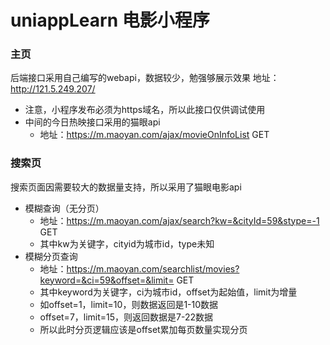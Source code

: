 # uniappLearn 电影小程序

### 主页
后端接口采用自己编写的webapi，数据较少，勉强够展示效果
地址：http://121.5.249.207/

+ 注意，小程序发布必须为https域名，所以此接口仅供调试使用
+ 中间的今日热映接口采用的猫眼api
  - 地址：https://m.maoyan.com/ajax/movieOnInfoList GET

### 搜索页
搜索页面因需要较大的数据量支持，所以采用了猫眼电影api
+ 模糊查询（无分页）
  - 地址：https://m.maoyan.com/ajax/search?kw=&cityId=59&stype=-1 GET
  - 其中kw为关键字，cityid为城市id，type未知
+ 模糊分页查询
  - 地址：https://m.maoyan.com/searchlist/movies?keyword=&ci=59&offset=&limit= GET
  - 其中keyword为关键字，ci为城市id，offset为起始值，limit为增量
  - 如offset=1，limit=10，则数据返回是1-10数据
  - offset=7，limit=15，则返回数据是7-22数据
  - 所以此时分页逻辑应该是offset累加每页数量实现分页
